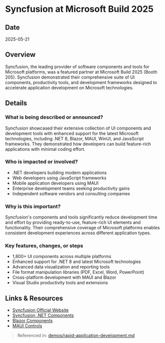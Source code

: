 # Syncfusion at Microsoft Build 2025

## Date
2025-05-21

## Overview
Syncfusion, the leading provider of software components and tools for Microsoft platforms, was a featured partner at Microsoft Build 2025 (Booth 205). Syncfusion demonstrated their comprehensive suite of UI components, productivity tools, and development frameworks designed to accelerate application development on Microsoft technologies.

## Details

### What is being described or announced?
Syncfusion showcased their extensive collection of UI components and development tools with enhanced support for the latest Microsoft technologies, including .NET 8, Blazor, MAUI, WinUI, and JavaScript frameworks. They demonstrated how developers can build feature-rich applications with minimal coding effort.

### Who is impacted or involved?
- .NET developers building modern applications
- Web developers using JavaScript frameworks
- Mobile application developers using MAUI
- Enterprise development teams seeking productivity gains
- Independent software vendors and consulting companies

### Why is this important?
Syncfusion's components and tools significantly reduce development time and effort by providing ready-to-use, feature-rich UI elements and functionality. Their comprehensive coverage of Microsoft platforms enables consistent development experiences across different application types.

### Key features, changes, or steps
- 1,800+ UI components across multiple platforms
- Enhanced support for .NET 8 and latest Microsoft technologies
- Advanced data visualization and reporting tools
- File format manipulation libraries (PDF, Excel, Word, PowerPoint)
- Cross-platform development with MAUI and Blazor
- Visual Studio productivity tools and extensions

## Links & Resources
- [Syncfusion Official Website](https://www.syncfusion.com/)
- [Syncfusion .NET Components](https://www.syncfusion.com/products/communitylicense)
- [Blazor Components](https://www.syncfusion.com/blazor-components)
- [MAUI Controls](https://www.syncfusion.com/maui-controls)

> Referenced in: [demos/rapid-application-development.md](../demos/rapid-application-development.md)